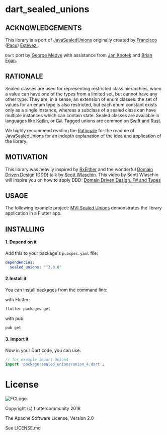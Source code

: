 # dart_sealed_unions

## ACKNOWLEDGEMENTS
This library is a port of [JavaSealedUnions](https://github.com/pakoito/JavaSealedUnions/blob/master/README.md) originally created by [Francisco](https://github.com/pakoito/) ([Paco](https://github.com/pakoito/)) [Estévez
](https://github.com/pakoito/).

`Dart` port by [George Medve](https://github.com/nodinosaur) with assistance from [Jan Knotek](https://github.com/JanKn) and [Brian Egan](https://github.com/brianegan).

## RATIONALE
Sealed classes are used for representing restricted class hierarchies, when a value can have one of the types from a limited set, but cannot have any other type. They are, in a sense, an extension of enum classes: the set of values for an enum type is also restricted, but each enum constant exists only as a single instance, whereas a subclass of a sealed class can have multiple instances which can contain state.
Sealed classes are available in languages like [Kotlin](https://kotlinlang.org/docs/reference/classes.html#sealed-classes), or [C#](https://msdn.microsoft.com/en-gb/library/88c54tsw.aspx). Tagged unions are common on [Swift](https://developer.apple.com/library/ios/documentation/Swift/Conceptual/Swift_Programming_Language/Enumerations.html) and [Rust](https://doc.rust-lang.org/book/enums.html).

We highly recommend reading the [Rationale](https://github.com/pakoito/JavaSealedUnions/blob/master/README.md#rationale) for the readme of [JavaSealedUnions](https://github.com/pakoito/JavaSealedUnions/blob/master/README.md) for an indepth explanation of the idea and application of the library.

## MOTIVATION
This library was heavily inspired by [RxEither](https://github.com/eleventigers/rxeither) and the wonderful [Domain Driven Design](https://fsharpforfunandprofit.com/ddd/) (DDD) talk by [Scott Wlaschin](https://github.com/swlaschin).
This video by Scott Wlaschin will inspire you on how to apply DDD:
[Domain Driven Design, F# and Types](https://skillsmatter.com/skillscasts/4971-domain-driven-design-with-scott-wlaschin)

## USAGE
The following example project: [MVI Sealed Unions](https://github.com/fluttercommunity/mvi_sealed_unions) demonstrates the library application in a Flutter app.

## INSTALLING
#### 1. Depend on it
Add this to your package's `pubspec.yaml` file:

```yaml
dependencies:
  sealed_unions: "^3.0.0"
```

#### 2.Install it
You can install packages from the command line:

with Flutter:
```bash
flutter packages get
```

with pub:
```bash
pub get
```

#### 3. Import it
Now in your Dart code, you can use:
```dart
// for example import Union4
import 'package:sealed_unions/union_4.dart';
```

# License
![FCLogo][FCLogo]

Copyright (c) fluttercommunity 2018

The Apache Software License, Version 2.0

See LICENSE.md

[FCLogo]:https://raw.githubusercontent.com/fluttercommunity/dart_sealed_unions/master/art/FlutterCommunity.png
